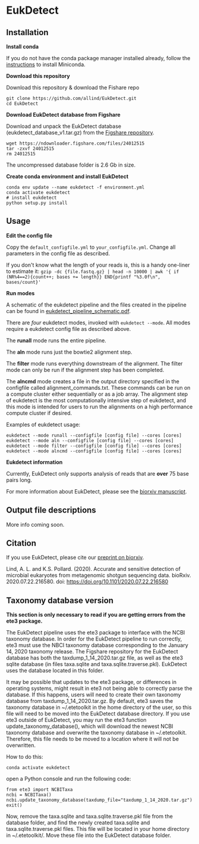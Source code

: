 # EukDetect

## Installation

**Install conda**

If you do not have the conda package manager installed already, follow the [instructions](https://docs.conda.io/projects/conda/en/latest/user-guide/install/) to install Miniconda.

**Download this repository**

Download this repository & download the Fishare repo
```
git clone https://github.com/allind/EukDetect.git
cd EukDetect
```

**Download EukDetect database from Figshare**

Download and unpack the EukDetect database (eukdetect_database_v1.tar.gz) from the [Figshare repository](https://doi.org/10.6084/m9.figshare.12670856).

```
wget https://ndownloader.figshare.com/files/24012515 
tar -zxvf 24012515
rm 24012515
```

The uncompressed database folder is 2.6 Gb in size.

**Create conda environment and install EukDetect**

```
conda env update --name eukdetect -f environment.yml
conda activate eukdetect
# install eukdetect
python setup.py install
```

## Usage

**Edit the config file**

Copy the `default_configfile.yml` to `your_configfile.yml`. Change all parameters in the config file as described.

If you don't know what the length of your reads is, this is a handy one-liner to estimate it: `gzip -dc {file.fastq.gz} | head -n 10000 | awk '{ if (NR%4==2){count++; bases += length}} END{printf "%3.0f\n", bases/count}'`

**Run modes**

A schematic of the eukdetect pipeline and the files created in the pipeline can be found in [eukdetect_pipeline_schematic.pdf](https://github.com/allind/EukDetect/blob/master/eukdetect_pipeline_schematic.pdf).

There are *four* eukdetect modes, invoked with `eukdetect --mode`. All modes require a eukdetect config file as described above.

The **runall** mode runs the entire pipeline. 

The **aln** mode runs just the bowtie2 alignment step. 

The **filter** mode runs everything downstream of the alignment. The filter mode can only be run if the alignment step has been completed.

The **alncmd** mode  creates a file in the output directory specified in the configfile called alignment_commands.txt. These commands can be run on a compute cluster either sequentially or as a job array. The alignment step of eukdetect is the most computationally intensive step of eukdetect, and this mode is intended for users to run the alignments on a high performance compute cluster if desired.

Examples of eukdetect usage:

```
eukdetect --mode runall --configfile [config file] --cores [cores]
eukdetect --mode aln --configfile [config file] --cores [cores]
eukdetect --mode filter --configfile [config file] --cores [cores]
eukdetect --mode alncmd --configfile [config file] --cores [cores]
```

**Eukdetect information**

Currently, EukDetect only supports analysis of reads that are **over** 75 base pairs long.

For more information about EukDetect, please see the [biorxiv manuscript](https://www.biorxiv.org/content/10.1101/2020.07.22.216580v1).


## Output file descriptions

More info coming soon.

## Citation

If you use EukDetect, please cite our [preprint on biorxiv](https://www.biorxiv.org/content/10.1101/2020.07.22.216580v1).

<a id="1"></a> 
Lind, A. L. and K.S. Pollard. (2020).
Accurate and sensitive detection of microbial eukaryotes from metagenomic shotgun sequencing data.
bioRxiv. 2020.07.22.216580. doi: https://doi.org/10.1101/2020.07.22.216580


## Taxonomy database version

**This section is only necessary to read if you are getting errors from the ete3 package.**

The EukDetect pipeline uses the ete3 package to interface with the NCBI taxonomy database. In order for the EukDetect pipeline to run correctly, ete3 must use the NBCI taxonomy database corresponding to the January 14, 2020 taxonomy release. The Figshare repository for the EukDetect database has both the taxdump_1_14_2020.tar.gz file, as well as the ete3 sqlite database (in files taxa.sqlite and taxa.sqlite.traverse.pkl). EukDetect uses the database located in this folder.

It may be possible that updates to the ete3 package, or differences in operating systems, might result in ete3 not being able to correctly parse the database. If this happens, users will need to create their own taxonomy database from taxdump_1_14_2020.tar.gz. By default, ete3 saves the taxonomy database in ~/.etetoolkit in the home directory of the user, so this file will need to be moved into the EukDetect database directory. If you use ete3 outside of EukDetect, you may run the ete3 function update_taxonomy_database(), which will download the newest NCBI taxonomy database and overwrite the taxonomy database in ~/.etetoolkit. Therefore, this file needs to be moved to a location where it will not be overwritten.

How to do this:

```
conda activate eukdetect
```

open a Python console and run the following code:

```
from ete3 import NCBITaxa
ncbi = NCBITaxa()
ncbi.update_taxonomy_database(taxdump_file="taxdump_1_14_2020.tar.gz")
exit()
```

Now, remove the taxa.sqlite and taxa.sqlite.traverse.pkl file from the database folder, and find the newly created taxa.sqlite and taxa.sqlite.traverse.pkl files. This file will be located in your home directory in ~/.etetoolkit/. Move these file into the EukDetect database folder.

